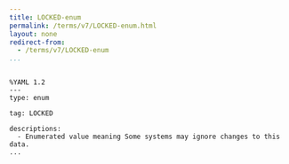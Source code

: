 ```yaml
---
title: LOCKED-enum
permalink: /terms/v7/LOCKED-enum.html
layout: none
redirect-from:
  - /terms/v7/LOCKED-enum
...
```


```

%YAML 1.2
---
type: enum

tag: LOCKED

descriptions:
  - Enumerated value meaning Some systems may ignore changes to this data.
...

```